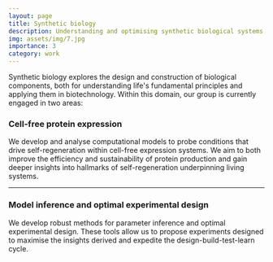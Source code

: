 ```yaml
---
layout: page
title: Synthetic biology
description: Understanding and optimising synthetic biological systems
img: assets/img/7.jpg
importance: 3
category: work
---
```


Synthetic biology explores the design and construction of biological components, both for understanding life's 
fundamental principles and applying them in biotechnology. Within this domain, our group is currently engaged in two 
areas:

### Cell-free protein expression

We develop and analyse computational models to probe conditions that drive self-regeneration within cell-free 
expression systems. We aim to both improve the efficiency and sustainability of protein production and gain deeper 
insights into hallmarks of self-regeneration underpinning living systems.

--------

### Model inference and optimal experimental design

We develop robust methods for parameter inference and optimal experimental design. These tools allow us to propose 
experiments designed to maximise the insights derived and expedite the design-build-test-learn cycle.
